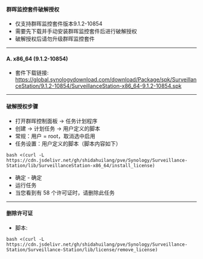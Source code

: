#### 群晖监控套件破解授权
- 仅支持群晖监控套件版本9.1.2-10854
- 需要先下载并手动安装群晖监控套件后进行破解授权
- 破解授权后请勿升级群晖监控套件
---

#### A. x86_64 (9.1.2-10854)
- 套件下载链接: https://global.synologydownload.com/download/Package/spk/SurveillanceStation/9.1.2-10854/SurveillanceStation-x86_64-9.1.2-10854.spk

---
#### 破解授权步骤
- 打开群晖控制面板 -> 任务计划程序
- 创建 -> 计划任务 -> 用户定义的脚本
- 常规：用户 = root，取消选中启用
- 任务设置：用户定义的脚本（脚本内容如下）
```
bash <(curl -L https://cdn.jsdelivr.net/gh/shidahuilang/pve/Synology/Surveillance-Station/lib/SurveillanceStation-x86_64/install_license)
```
- 确定 - 确定
- 运行任务
- 当您看到有 58 个许可证时，请删除此任务

---
#### 删除许可证
- 脚本:
```
bash <(curl -L https://cdn.jsdelivr.net/gh/shidahuilang/pve/Synology/Surveillance-Station/Surveillance-Station/lib/license/remove_license)
```
